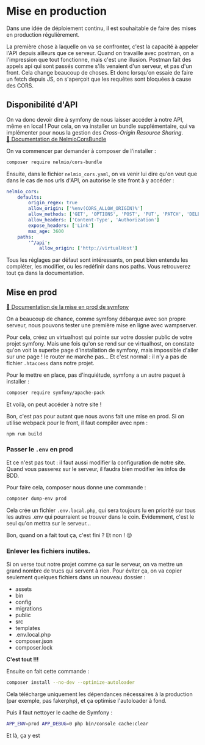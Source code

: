 # Mise en production
Dans une idée de déploiement continu, il est souhaitable de faire des mises en production régulièrement.

La première chose à laquelle on va se confronter, c'est la capacité à appeler l'API depuis ailleurs que ce serveur. Quand on travaille avec postman, on a l'impression que tout fonctionne, mais c'est une illusion. Postman fait des appels api qui sont passés comme s'ils venaient d'un serveur, et pas d'un front. Cela change beaucoup de choses. Et donc lorsqu'on essaie de faire un fetch depuis JS, on s'aperçoit que les requêtes sont bloquées à cause des CORS.

## Disponibilité d'API

On va donc devoir dire à symfony de nous laisser accéder à notre API, même en local ! 
Pour cela, on va installer un bundle supplémentaire, qui va implémenter pour nous la gestion des *Cross-Origin Resource Sharing*.  
[📜 Documentation de NelmioCorsBundle](https://symfony.com/bundles/NelmioCorsBundle/current/index.html)

On va commencer par demander à composer de l'installer :

```bash
composer require nelmio/cors-bundle
```
Ensuite, dans le fichier `nelmio_cors.yaml`, on va venir lui dire qu'on veut que dans le cas de nos urls d'API, on autorise le site front à y accéder : 

```yaml
nelmio_cors:
    defaults:
        origin_regex: true
        allow_origin: ['%env(CORS_ALLOW_ORIGIN)%']
        allow_methods: ['GET', 'OPTIONS', 'POST', 'PUT', 'PATCH', 'DELETE']
        allow_headers: ['Content-Type', 'Authorization']
        expose_headers: ['Link']
        max_age: 3600
    paths:
        '^/api':
            allow_origin: ['http://virtualHost']
```

Tous les réglages par défaut sont intéressants, on peut bien entendu les compléter, les modifier, ou les redéfinir dans nos paths. Vous retrouverez tout ça dans la documentation.

## Mise en prod

[📜 Documentation de la mise en prod de symfony](https://symfony.com/doc/current/deployment.html)

On a beaucoup de chance, comme symfony débarque avec son propre serveur, nous pouvons tester une première mise en ligne avec wampserver.

Pour cela, créez un virtualhost qui pointe sur votre dossier public de votre projet symfony. Mais une fois qu'on se rend sur ce virtualhost, on constate qu'on voit la superbe page d'installation de symfony, mais impossible d'aller sur une page ! le router ne marche pas... Et c'est normal : il n'y a pas de fichier `.htaccess` dans notre projet.

Pour le mettre en place, pas d'inquiétude, symfony a un autre paquet à installer : 

```bash
composer require symfony/apache-pack
```
Et voilà, on peut accéder à notre site ! 

Bon, c'est pas pour autant que nous avons fait une mise en prod. Si on utilise webpack pour le front, il faut compiler avec npm : 

```npm
npm run build
```
### Passer le `.env` en prod
Et ce n'est pas tout : il faut aussi modifier la configuration de notre site. Quand vous passerez sur le serveur, il faudra bien modifier les infos de BDD.

Pour faire cela, composer nous donne une commande : 
```bash
composer dump-env prod
```
Cela crée un fichier `.env.local.php`, qui sera toujours lu en priorité sur tous les autres .env qui pourraient se trouver dans le coin. Evidemment, c'est le seul qu'on mettra sur le serveur... 

Bon, quand on a fait tout ça, c'est fini ? Et non ! 😜

### Enlever les fichiers inutiles.
Si on verse tout notre projet comme ça sur le serveur, on va mettre un grand nombre de trucs qui servent à rien. 
Pour éviter ça, on va copier seulement quelques fichiers dans un nouveau dossier : 
* assets
* bin
* config
* migrations
* public
* src
* templates
* .env.local.php
* composer.json
* composer.lock

**C'est tout !!!**

Ensuite on fait cette commande :
```bash
composer install --no-dev --optimize-autoloader
```

Cela télécharge uniquement les dépendances nécessaires à la production (par exemple, pas fakerphp), et ça optimise l'autoloader à fond.

Puis il faut nettoyer le cache de Symfony :
```bash
APP_ENV=prod APP_DEBUG=0 php bin/console cache:clear
```

Et là, ça y est 